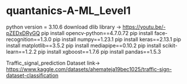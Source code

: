 # quantanics-A-ML_Level1


python version = 3.10.6
download dlib library -> https://youtu.be/-pZEDxDRyGQ
pip install opencv-python==4.7.0.72
pip install face-recognition==1.3.0
pip install numpy==1.23.1
pip install keras==2.13.1
pip install matplotlib==3.5.2
pip install mediapipe==0.10.2
pip install scikit-learn==1.2.2
pip install xgboost==1.7.6
pip install pandas==1.5.3

Traffic_signal_prediction Dataset link-> https://www.kaggle.com/datasets/ahemateja19bec1025/traffic-sign-dataset-classification





